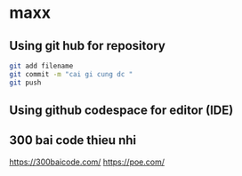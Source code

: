 # maxx

## Using git hub for repository
```bash
git add filename
git commit -m "cai gi cung dc "
git push
``` 
## Using github codespace for editor (IDE)
## 300 bai code thieu nhi 
https://300baicode.com/
https://poe.com/

